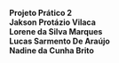 <b>Projeto Prático 2<b> <br/>
Jakson Protázio Vilaca <br/>
Lorene da Silva Marques <br/>
Lucas Sarmento De Araújo <br/>
Nadine da Cunha Brito
